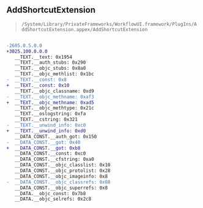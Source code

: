 ## AddShortcutExtension

> `/System/Library/PrivateFrameworks/WorkflowUI.framework/PlugIns/AddShortcutExtension.appex/AddShortcutExtension`

```diff

-2605.0.5.0.0
+3025.100.0.0.0
   __TEXT.__text: 0x1954
   __TEXT.__auth_stubs: 0x290
   __TEXT.__objc_stubs: 0x8a0
   __TEXT.__objc_methlist: 0x1bc
-  __TEXT.__const: 0x8
+  __TEXT.__const: 0x10
   __TEXT.__objc_classname: 0xd9
-  __TEXT.__objc_methname: 0xaf3
+  __TEXT.__objc_methname: 0xad5
   __TEXT.__objc_methtype: 0x21c
   __TEXT.__oslogstring: 0xfa
   __TEXT.__cstring: 0x321
-  __TEXT.__unwind_info: 0xc0
+  __TEXT.__unwind_info: 0xd0
   __DATA_CONST.__auth_got: 0x150
-  __DATA_CONST.__got: 0x40
+  __DATA_CONST.__got: 0xb8
   __DATA_CONST.__const: 0xc0
   __DATA_CONST.__cfstring: 0xa0
   __DATA_CONST.__objc_classlist: 0x10
   __DATA_CONST.__objc_protolist: 0x28
   __DATA_CONST.__objc_imageinfo: 0x8
-  __DATA_CONST.__objc_classrefs: 0x88
   __DATA_CONST.__objc_superrefs: 0x8
   __DATA.__objc_const: 0x7b8
   __DATA.__objc_selrefs: 0x2c8

```
